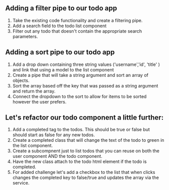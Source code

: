 ## Adding a filter pipe to our todo app

1. Take the existing code functionality and create a filtering pipe.
2. Add a search field to the todo list component
3. Filter out any todo that doesn't contain the appropriate search parameters.

## Adding a sort pipe to our todo app
1. Add a drop down containing three string values ('username','id', 'title' ) and link that using a model to the list component
2. Create a pipe that will take a string argument and sort an array of objects.
3. Sort the array based off the key that was passed as a string argument and return the array.
4. Connect the dropdown to the sort to allow for items to be sorted however the user prefers.


## Let's refactor our todo component a little further:
1. Add a completed tag to the todos. This should be true or false but should start as false for any new todos.
2. Create a completed class that will change the text of the todo to green in the list component.
3. Create a subcompnent just to list todos that you can reuse on both the user component AND the todo component.
3. Have the new class attach to the todo html element if the todo is completed.
4. For added challenge let's add a checkbox to the list that when clicks changes the completed key to false/true and updates the array via the service.